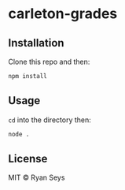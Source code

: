 carleton-grades
===============

## Installation

Clone this repo and then:

``` sh
npm install
```

## Usage

`cd` into the directory then:

``` sh
node .
```

## License

MIT &copy; Ryan Seys
